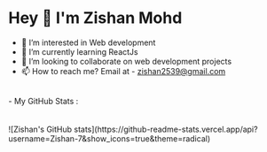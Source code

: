 # Hey 👋 I'm Zishan Mohd

- 👀 I’m interested in Web development 
- 🌱 I’m currently learning ReactJs
- 💞️ I’m looking to collaborate on web development projects
- 📫 How to reach me? Email at - zishan2539@gmail.com
<br/>
- My GitHub Stats :
<br/><br/><br/>
![Zishan's GitHub stats](https://github-readme-stats.vercel.app/api?username=Zishan-7&show_icons=true&theme=radical)

<!--  <img align="left" src="https://github-readme-stats.vercel.app/api?username=Zishan-7&show_icons=true&locale=en&count_private=true&hide_border=true&title_color=fff&text_color=ddd&icon_color=1CADFB&bg_color=0F2D3D&include_all_commits=true"> -->

<!---
Zishan-7/Zishan-7 is a ✨ special ✨ repository because its `README.md` (this file) appears on your GitHub profile.
You can click the Preview link to take a look at your changes.
--->
